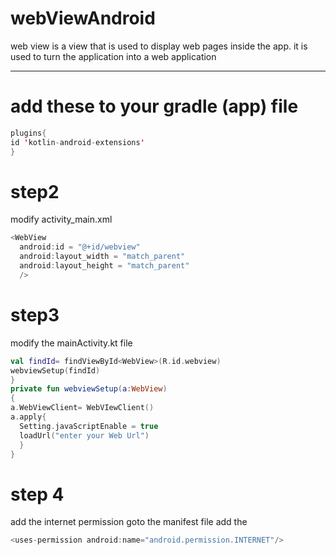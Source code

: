 # webViewAndroid
web view is a view that is used to display web pages inside the app.
it is used to turn the application into a web application

--- 
# add these to your gradle (app) file
```kotlin 
plugins{
id 'kotlin-android-extensions'
}
```
# step2
modify activity_main.xml 

```kotlin
<WebView 
  android:id = "@+id/webview"
  android:layout_width = "match_parent"
  android:layout_height = "match_parent"
  />
  ```
  # step3
  modify the mainActivity.kt file
  ```kotlin
  val findId= findViewById<WebView>(R.id.webview)
  webviewSetup(findId)
  }
  private fun webviewSetup(a:WebView)
  {
  a.WebViewClient= WebVIewClient()
  a.apply{
    Setting.javaScriptEnable = true
    loadUrl("enter your Web Url")
    }
  }
  
  ```
  # step 4
  add the internet permission goto the manifest file 
  add the 
  ```kotlin
  <uses-permission android:name="android.permission.INTERNET"/>
  ```
